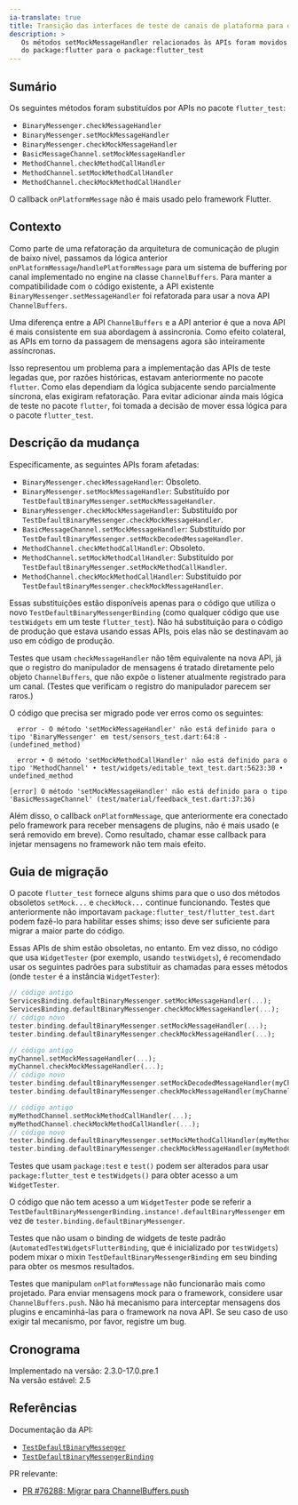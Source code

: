 ```yaml
---
ia-translate: true
title: Transição das interfaces de teste de canais de plataforma para o pacote flutter_test
description: >
   Os métodos setMockMessageHandler relacionados às APIs foram movidos
   do package:flutter para o package:flutter_test
---
```


## Sumário

Os seguintes métodos foram substituídos por APIs no pacote
`flutter_test`:

* `BinaryMessenger.checkMessageHandler`
* `BinaryMessenger.setMockMessageHandler`
* `BinaryMessenger.checkMockMessageHandler`
* `BasicMessageChannel.setMockMessageHandler`
* `MethodChannel.checkMethodCallHandler`
* `MethodChannel.setMockMethodCallHandler`
* `MethodChannel.checkMockMethodCallHandler`

O callback `onPlatformMessage` não é mais usado
pelo framework Flutter.

## Contexto

Como parte de uma refatoração da arquitetura de comunicação de plugin
de baixo nível, passamos da lógica anterior
`onPlatformMessage`/`handlePlatformMessage` para um sistema de
buffering por canal implementado no engine na classe
`ChannelBuffers`. Para manter a compatibilidade com o código
existente, a API existente `BinaryMessenger.setMessageHandler`
foi refatorada para usar a nova API `ChannelBuffers`.

Uma diferença entre a API `ChannelBuffers` e a
API anterior é que a nova API é mais consistente em sua
abordagem à assincronia. Como efeito colateral,
as APIs em torno da passagem de mensagens agora são inteiramente
assíncronas.

Isso representou um problema para a implementação das APIs de teste
legadas que, por razões históricas, estavam anteriormente no
pacote `flutter`. Como elas dependiam da lógica subjacente sendo
parcialmente síncrona, elas exigiram refatoração.
Para evitar adicionar ainda mais lógica de teste no pacote
`flutter`, foi tomada a decisão de mover essa lógica para o pacote
`flutter_test`.

## Descrição da mudança

Especificamente, as seguintes APIs foram afetadas:

* `BinaryMessenger.checkMessageHandler`: Obsoleto.
* `BinaryMessenger.setMockMessageHandler`: Substituído por
   `TestDefaultBinaryMessenger.setMockMessageHandler`.
* `BinaryMessenger.checkMockMessageHandler`: Substituído
   por `TestDefaultBinaryMessenger.checkMockMessageHandler`.
* `BasicMessageChannel.setMockMessageHandler`: Substituído
   por `TestDefaultBinaryMessenger.setMockDecodedMessageHandler`.
* `MethodChannel.checkMethodCallHandler`: Obsoleto.
* `MethodChannel.setMockMethodCallHandler`: Substituído por
   `TestDefaultBinaryMessenger.setMockMethodCallHandler`.
* `MethodChannel.checkMockMethodCallHandler`: Substituído
   por `TestDefaultBinaryMessenger.checkMockMessageHandler`.

Essas substituições estão disponíveis apenas para o código que
utiliza o novo `TestDefaultBinaryMessengerBinding`
(como qualquer código que use `testWidgets` em um teste
`flutter_test`). Não há substituição para o código de produção que
estava usando essas APIs, pois elas não se destinavam ao uso em
código de produção.

Testes que usam `checkMessageHandler` não têm equivalente na nova
API, já que o registro do manipulador de mensagens é tratado
diretamente pelo objeto `ChannelBuffers`, que não expõe o listener
atualmente registrado para um canal. (Testes que verificam o
registro do manipulador parecem ser raros.)

O código que precisa ser migrado pode ver erros como os seguintes:

```plaintext
  error - O método 'setMockMessageHandler' não está definido para o tipo 'BinaryMessenger' em test/sensors_test.dart:64:8 - (undefined_method)

  error • O método 'setMockMethodCallHandler' não está definido para o tipo 'MethodChannel' • test/widgets/editable_text_test.dart:5623:30 • undefined_method

[error] O método 'setMockMessageHandler' não está definido para o tipo 'BasicMessageChannel' (test/material/feedback_test.dart:37:36)
```

Além disso, o callback `onPlatformMessage`, que anteriormente era
conectado pelo framework para receber mensagens de plugins, não é
mais usado (e será removido em breve). Como resultado,
chamar esse callback para injetar mensagens no framework não tem mais
efeito.

## Guia de migração

O pacote `flutter_test` fornece alguns shims para que
o uso dos métodos obsoletos `setMock...` e `checkMock...`
continue funcionando. Testes que anteriormente não importavam
`package:flutter_test/flutter_test.dart` podem
fazê-lo para habilitar esses shims;
isso deve ser suficiente para migrar a maior parte do código.

Essas APIs de shim estão obsoletas, no entanto. Em vez disso,
no código que usa `WidgetTester` (por exemplo, usando `testWidgets`),
é recomendado usar os seguintes padrões para
substituir as chamadas para esses métodos
(onde `tester` é a instância `WidgetTester`):

```dart
// código antigo
ServicesBinding.defaultBinaryMessenger.setMockMessageHandler(...);
ServicesBinding.defaultBinaryMessenger.checkMockMessageHandler(...);
// código novo
tester.binding.defaultBinaryMessenger.setMockMessageHandler(...);
tester.binding.defaultBinaryMessenger.checkMockMessageHandler(...);
```

```dart
// código antigo
myChannel.setMockMessageHandler(...);
myChannel.checkMockMessageHandler(...);
// código novo
tester.binding.defaultBinaryMessenger.setMockDecodedMessageHandler(myChannel, ...);
tester.binding.defaultBinaryMessenger.checkMockMessageHandler(myChannel, ...);
```

```dart
// código antigo
myMethodChannel.setMockMethodCallHandler(...);
myMethodChannel.checkMockMethodCallHandler(...);
// código novo
tester.binding.defaultBinaryMessenger.setMockMethodCallHandler(myMethodChannel, ...);
tester.binding.defaultBinaryMessenger.checkMockMessageHandler(myMethodChannel, ...);
```

Testes que usam `package:test` e `test()`
podem ser alterados para usar `package:flutter_test` e `testWidgets()`
para obter acesso a um `WidgetTester`.

O código que não tem acesso a um `WidgetTester` pode se referir a
`TestDefaultBinaryMessengerBinding.instance!.defaultBinaryMessenger`
em vez de `tester.binding.defaultBinaryMessenger`.

Testes que não usam o binding de widgets de teste padrão
(`AutomatedTestWidgetsFlutterBinding`,
que é inicializado por `testWidgets`) podem mixar o
mixin `TestDefaultBinaryMessengerBinding` em seu
binding para obter os mesmos resultados.

Testes que manipulam `onPlatformMessage` não funcionarão mais
como projetado. Para enviar mensagens mock para o framework,
considere usar `ChannelBuffers.push`.
Não há mecanismo para interceptar mensagens dos plugins
e encaminhá-las para o framework na nova API.
Se seu caso de uso exigir tal mecanismo, por favor, registre um bug.

## Cronograma

Implementado na versão: 2.3.0-17.0.pre.1<br>
Na versão estável: 2.5

## Referências

Documentação da API:

* [`TestDefaultBinaryMessenger`][]
* [`TestDefaultBinaryMessengerBinding`][]

PR relevante:

* [PR #76288: Migrar para ChannelBuffers.push][]

[`TestDefaultBinaryMessenger`]: {{site.api}}/flutter/flutter_test/TestDefaultBinaryMessenger-class.html
[`TestDefaultBinaryMessengerBinding`]: {{site.api}}/flutter/flutter_test/TestDefaultBinaryMessengerBinding-mixin.html

[PR #76288: Migrar para ChannelBuffers.push]: {{site.repo.flutter}}/pull/76288
